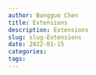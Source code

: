 ```yaml
---
author: Bangguo Chen
title: Extensions
description: Extensions
slug: slug-Extensions
date: 2022-01-15
categories:
tags: 
---
```


